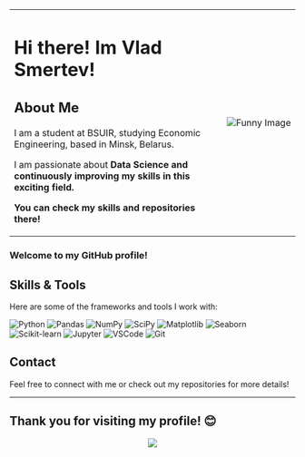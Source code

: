 <table>
  <tr>
    <td align="left" valign="middle" width="70%">
      <h1>Hi there! Im Vlad Smertev!</h1>
      <h2> About Me </h2>

  <p> I am a student at BSUIR, studying Economic Engineering, based in Minsk, Belarus.  </p>
  <p>I am passionate about <B> Data Science <B> and continuously improving my skills in this exciting field. </p>
    <p>You can check my skills and repositories there! </p>
    </td>
    <td align="right" valign="middle">
      <img src="https://i.pinimg.com/736x/03/d8/3e/03d83e50f8ffc9f5bd9edae1f850ae68.jpg" alt="Funny Image" />
    </td>
  </tr>
</table>

### Welcome to my GitHub profile!

## Skills & Tools

Here are some of the frameworks and tools I work with:

<p>
  <img alt="Python" src="https://img.shields.io/badge/Python-3776AB?style=for-the-badge&logo=python&logoColor=white" />
  <img alt="Pandas" src="https://img.shields.io/badge/Pandas-150458?style=for-the-badge&logo=pandas&logoColor=white" />
  <img alt="NumPy" src="https://img.shields.io/badge/NumPy-013243?style=for-the-badge&logo=numpy&logoColor=white" />
  <img alt="SciPy" src="https://img.shields.io/badge/SciPy-8CAAE6?style=for-the-badge&logo=scipy&logoColor=white" />
  <img alt="Matplotlib" src="https://img.shields.io/badge/Matplotlib-11557C?style=for-the-badge&logo=matplotlib&logoColor=white" />
  <img alt="Seaborn" src="https://img.shields.io/badge/Seaborn-1A2F45?style=for-the-badge&logo=seaborn&logoColor=white" />
  <img alt="Scikit-learn" src="https://img.shields.io/badge/Scikit--learn-F7931E?style=for-the-badge&logo=scikit-learn&logoColor=white" />
  <img alt="Jupyter" src="https://img.shields.io/badge/Jupyter-F37626?style=for-the-badge&logo=jupyter&logoColor=white" />
  <img alt="VSCode" src="https://img.shields.io/badge/VSCode-007ACC?style=for-the-badge&logo=visual-studio-code&logoColor=white" />
  <img alt="Git" src="https://img.shields.io/badge/Git-F05032?style=for-the-badge&logo=git&logoColor=white" />
</p>

## Contact

Feel free to connect with me or check out my repositories for more details!

---

Thank you for visiting my profile! 😊
---
<div align="center">
<img src="https://i.pinimg.com/736x/8f/a5/b6/8fa5b66e4a1948b36bfd9570fa0b2242.jpg">
<div>
